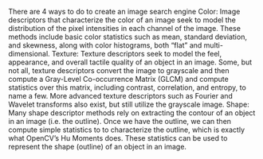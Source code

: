 There are 4 ways to do to create an image search engine 
    Color: Image descriptors that characterize the color of an image seek to model the distribution of the pixel intensities in    each channel of the image. These methods include basic color statistics such as mean, standard deviation, and skewness, along with color histograms, both “flat” and multi-dimensional.
    Texture: Texture descriptors seek to model the feel, appearance, and overall tactile quality of an object in an image. Some, but not all, texture descriptors convert the image to grayscale and then compute a Gray-Level Co-occurrence Matrix (GLCM) and compute statistics over this matrix, including contrast, correlation, and entropy, to name a few. More advanced texture descriptors such as Fourier and Wavelet transforms also exist, but still utilize the grayscale image.
    Shape: Many shape descriptor methods rely on extracting the contour of an object in an image (i.e. the outline). Once we have the outline, we can then compute simple statistics to to characterize the outline, which is exactly what OpenCV’s Hu Moments does. These statistics can be used to represent the shape (outline) of an object in an image.
